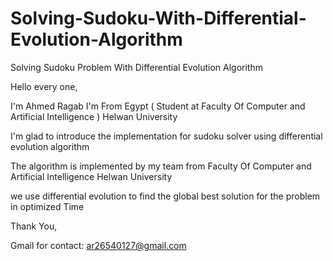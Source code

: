 # Solving-Sudoku-With-Differential-Evolution-Algorithm
Solving Sudoku Problem With Differential Evolution Algorithm

Hello every one, 

I'm Ahmed Ragab I'm From Egypt ( Student at Faculty Of Computer and Artificial Intelligence ) Helwan University

I'm glad to introduce the implementation for sudoku solver using differential evolution algorithm 

The algorithm is implemented by  my team from Faculty Of Computer and Artificial Intelligence Helwan University 

we use differential evolution to find the global best solution for the problem in optimized Time 

Thank You,

Gmail for contact: ar26540127@gmail.com
